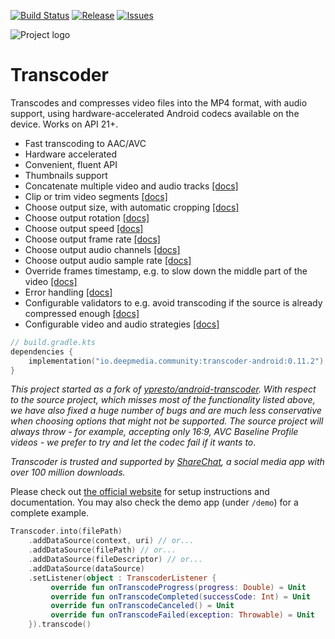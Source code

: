 [![Build Status](https://github.com/deepmedia/Transcoder/actions/workflows/build.yml/badge.svg?event=push)](https://github.com/deepmedia/Transcoder/actions)
[![Release](https://img.shields.io/github/release/deepmedia/Transcoder.svg)](https://github.com/deepmedia/Transcoder/releases)
[![Issues](https://img.shields.io/github/issues-raw/deepmedia/Transcoder.svg)](https://github.com/deepmedia/Transcoder/issues)

![Project logo](assets/logo-256.png)

# Transcoder

Transcodes and compresses video files into the MP4 format, with audio support, using hardware-accelerated
Android codecs available on the device. Works on API 21+.

- Fast transcoding to AAC/AVC
- Hardware accelerated
- Convenient, fluent API
- Thumbnails support
- Concatenate multiple video and audio tracks [[docs]](https://opensource.deepmedia.io/transcoder/concatenation)
- Clip or trim video segments [[docs]](https://opensource.deepmedia.io/transcoder/clipping)
- Choose output size, with automatic cropping [[docs]](https://opensource.deepmedia.io/transcoder/track-strategies#video-size)
- Choose output rotation [[docs]](https://opensource.deepmedia.io/transcoder/advanced-options#video-rotation)
- Choose output speed [[docs]](https://opensource.deepmedia.io/transcoder/advanced-options#video-speed)
- Choose output frame rate [[docs]](https://opensource.deepmedia.io/transcoder/track-strategies#other-options)
- Choose output audio channels [[docs]](https://opensource.deepmedia.io/transcoder/track-strategies#audio-strategies)
- Choose output audio sample rate [[docs]](https://opensource.deepmedia.io/transcoder/track-strategies#audio-strategies)
- Override frames timestamp, e.g. to slow down the middle part of the video [[docs]](https://opensource.deepmedia.io/transcoder/advanced-options#time-interpolation)
- Error handling [[docs]](https://opensource.deepmedia.io/transcoder/events)
- Configurable validators to e.g. avoid transcoding if the source is already compressed enough [[docs]](https://opensource.deepmedia.io/transcoder/validators)
- Configurable video and audio strategies [[docs]](https://opensource.deepmedia.io/transcoder/track-strategies)

```kotlin
// build.gradle.kts
dependencies {
    implementation("io.deepmedia.community:transcoder-android:0.11.2")
}
```

*This project started as a fork of [ypresto/android-transcoder](https://github.com/ypresto/android-transcoder).
With respect to the source project, which misses most of the functionality listed above,
we have also fixed a huge number of bugs and are much less conservative when choosing options
that might not be supported. The source project will always throw - for example, accepting only 16:9,
AVC Baseline Profile videos - we prefer to try and let the codec fail if it wants to*.

*Transcoder is trusted and supported by [ShareChat](https://sharechat.com/), a social media app with
over 100 million downloads.*

Please check out [the official website](https://opensource.deepmedia.io/transcoder) for setup instructions and documentation.
You may also check the demo app (under `/demo`) for a complete example.

```kotlin
Transcoder.into(filePath)
    .addDataSource(context, uri) // or...
    .addDataSource(filePath) // or...
    .addDataSource(fileDescriptor) // or...
    .addDataSource(dataSource)
    .setListener(object : TranscoderListener {
         override fun onTranscodeProgress(progress: Double) = Unit
         override fun onTranscodeCompleted(successCode: Int) = Unit
         override fun onTranscodeCanceled() = Unit
         override fun onTranscodeFailed(exception: Throwable) = Unit
    }).transcode()
```
